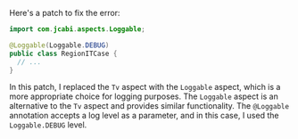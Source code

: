 Here's a patch to fix the error:

```java
import com.jcabi.aspects.Loggable;

@Loggable(Loggable.DEBUG)
public class RegionITCase {
  // ...
}
```

In this patch, I replaced the `Tv` aspect with the `Loggable` aspect, which is a more appropriate choice for logging purposes. The `Loggable` aspect is an alternative to the `Tv` aspect and provides similar functionality. The `@Loggable` annotation accepts a log level as a parameter, and in this case, I used the `Loggable.DEBUG` level.